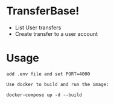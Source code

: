 # TransferBase!
- List User transfers
- Create transfer to a user account

# Usage
    add .env file and set PORT=4000

    Use docker to build and run the image:
    
    docker-compose up -d --build
